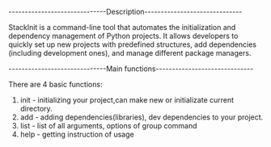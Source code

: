 ------------------------------Description------------------------------

StackInit is a command-line tool that automates the initialization and dependency management of Python projects.
It allows developers to quickly set up new projects with predefined structures, add dependencies (including development ones), and manage different package managers.

------------------------------Main functions------------------------------

There are 4 basic functions:

1. init - initializing your project,can make new or initializate current directory.
2. add - adding dependencies(libraries), dev dependencies to your project.
3. list - list of all arguments, options of group command
4. help - getting instruction of usage
